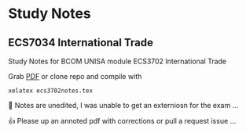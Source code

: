 Study Notes
=
ECS7034 International Trade
-

Study Notes for BCOM UNISA module ECS3702 International Trade

Grab [PDF](https://github.com/PecuniaryFish/ECS3702-Study-Notes/blob/master/ecs3702notes.pdf?raw=true "PDF") or clone repo and compile with 

    xelatex ecs3702notes.tex

:runner: Notes are unedited, I  was unable to get an externiosn for the exam ...

:+1: Please up an annoted pdf with corrections or pull a request issue ...
